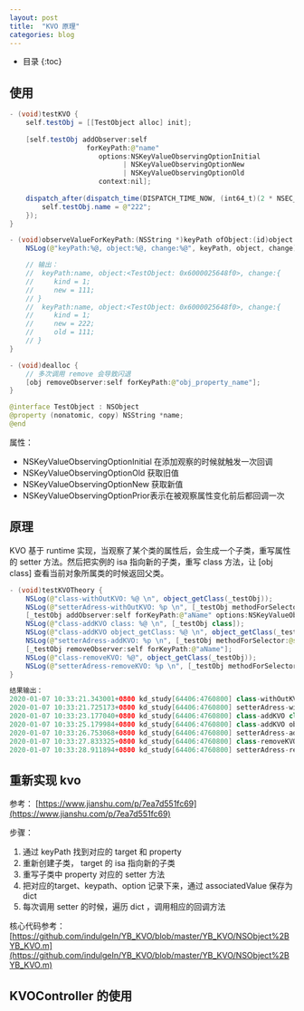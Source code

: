 ```yaml
---
layout: post
title:  "KVO 原理"
categories: blog
---
```


* 目录
{:toc}

## 使用

``` java
- (void)testKVO {
    self.testObj = [[TestObject alloc] init];
    
    [self.testObj addObserver:self
                   forKeyPath:@"name"
                      options:NSKeyValueObservingOptionInitial
                            | NSKeyValueObservingOptionNew
                            | NSKeyValueObservingOptionOld
                      context:nil];
    
    dispatch_after(dispatch_time(DISPATCH_TIME_NOW, (int64_t)(2 * NSEC_PER_SEC)), dispatch_get_main_queue(), ^{
        self.testObj.name = @"222";
    });
}

- (void)observeValueForKeyPath:(NSString *)keyPath ofObject:(id)object change:(NSDictionary<NSKeyValueChangeKey,id> *)change context:(void *)context {
    NSLog(@"keyPath:%@, object:%@, change:%@", keyPath, object, change);

    // 输出：
    //  keyPath:name, object:<TestObject: 0x6000025648f0>, change:{
    //     kind = 1;
    //     new = 111;
    // }
    //  keyPath:name, object:<TestObject: 0x6000025648f0>, change:{
    //     kind = 1;
    //     new = 222;
    //     old = 111;
    // }
}

- (void)dealloc {
    // 多次调用 remove 会导致闪退
    [obj removeObserver:self forKeyPath:@"obj_property_name"];
}
```

``` java
@interface TestObject : NSObject
@property (nonatomic, copy) NSString *name;
@end
```

属性：

- NSKeyValueObservingOptionInitial 在添加观察的时候就触发一次回调
- NSKeyValueObservingOptionOld 获取旧值
- NSKeyValueObservingOptionNew 获取新值
- NSKeyValueObservingOptionPrior表示在被观察属性变化前后都回调一次

## 原理

KVO 基于 runtime 实现，当观察了某个类的属性后，会生成一个子类，重写属性的 setter 方法。然后把实例的 isa 指向新的子类，重写 class 方法，让 [obj class] 查看当前对象所属类的时候返回父类。


```java
- (void)testKVOTheory {
    NSLog(@"class-withOutKVO: %@ \n", object_getClass(_testObj));
    NSLog(@"setterAdress-withOutKVO: %p \n", [_testObj methodForSelector:@selector(setAName:)]);
    [_testObj addObserver:self forKeyPath:@"aName" options:NSKeyValueObservingOptionOld|NSKeyValueObservingOptionNew context:(__bridge void *)(self)];
    NSLog(@"class-addKVO class: %@ \n", [_testObj class]);
    NSLog(@"class-addKVO object_getClass: %@ \n", object_getClass(_testObj));
    NSLog(@"setterAdress-addKVO: %p \n", [_testObj methodForSelector:@selector(setAName:)]);
    [_testObj removeObserver:self forKeyPath:@"aName"];
    NSLog(@"class-removeKVO: %@", object_getClass(_testObj));
    NSLog(@"setterAdress-removeKVO: %p \n", [_testObj methodForSelector:@selector(setAName:)]);
}

结果输出：
2020-01-07 10:33:21.343001+0800 kd_study[64406:4760800] class-withOutKVO: TestObject
2020-01-07 10:33:21.725173+0800 kd_study[64406:4760800] setterAdress-withOutKVO: 0x10b055790
2020-01-07 10:33:23.177040+0800 kd_study[64406:4760800] class-addKVO class: TestObject
2020-01-07 10:33:25.179984+0800 kd_study[64406:4760800] class-addKVO object_getClass: NSKVONotifying_TestObject
2020-01-07 10:33:26.753068+0800 kd_study[64406:4760800] setterAdress-addKVO: 0x7fff25721c7a
2020-01-07 10:33:27.833325+0800 kd_study[64406:4760800] class-removeKVO: TestObject
2020-01-07 10:33:28.911894+0800 kd_study[64406:4760800] setterAdress-removeKVO: 0x10b055790
```

## 重新实现 kvo 

参考： [https://www.jianshu.com/p/7ea7d551fc69](https://www.jianshu.com/p/7ea7d551fc69)

步骤：

1. 通过 keyPath 找到对应的 target 和 property
2. 重新创建子类， target 的 isa 指向新的子类
3. 重写子类中 property 对应的 setter 方法
4. 把对应的target、keypath、option 记录下来，通过 associatedValue 保存为 dict  
5. 每次调用 setter 的时候，遍历 dict ，调用相应的回调方法

核心代码参考：[https://github.com/indulgeIn/YB_KVO/blob/master/YB_KVO/NSObject%2BYB_KVO.m](https://github.com/indulgeIn/YB_KVO/blob/master/YB_KVO/NSObject%2BYB_KVO.m)

## KVOController 的使用

